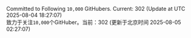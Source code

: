 Committed to Following `10,000` GitHubers. Current: <!-- FOLLOWING_COUNT -->302<!-- FOLLOWING_COUNT --> (Update at UTC <!-- LAST_UPDATED -->2025-08-04 18:27:07<!-- LAST_UPDATED -->)<br>
致力于关注`10,000`个GitHuber。当前：<!-- FOLLOWING_COUNT -->302<!-- FOLLOWING_COUNT --> (更新于北京时间 <!-- LAST_UPDATED_CST -->2025-08-05 02:27:07<!-- LAST_UPDATED_CST -->)

